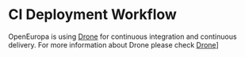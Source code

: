
# CI Deployment Workflow

OpenEuropa is using [Drone][1] for continuous integration and continuous delivery.
For more information about Drone please check [Drone](docs/development/third-party/drone.md)]

[1]: https://drone.io
